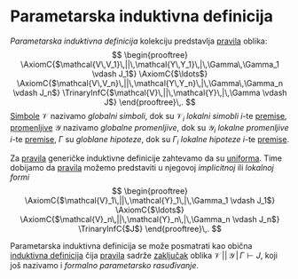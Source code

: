 # Parametarska induktivna definicija

*Parametarska induktivna definicija* kolekciju predstavlja [pravila](pravila-zaključivanja.md) oblika:
$$
\begin{prooftree}
\AxiomC{$\mathcal{V\,V_1}\,||\,\mathcal{Y\,Y_1}\,|\,\Gamma\,\Gamma_1 \vdash J_1$}
\AxiomC{$\ldots$}
\AxiomC{$\mathcal{V\,V_n}\,||\,\mathcal{Y\,Y_n}\,|\,\Gamma\,\Gamma_n \vdash J_n$}
\TrinaryInfC{$\mathcal{V}\,||\,\mathcal{Y}\,|\,\Gamma \vdash J$}
\end{prooftree}\,.
$$
[Simbole](simboli.md) $\mathcal{V}$ nazivamo *globalni simboli*, dok su $\mathcal{V}_i$ *lokalni simobli* $i$-te [premise](pravila-zaključivanja.md), [promenljive](promenljive.md) $\mathcal{Y}$ nazivamo *globalne promenljive*, dok su $\mathcal{Y}_i$ *lokalne promenljive* $i$-te [premise](pravila-zaključivanja.md), $\Gamma$ su *globlane hipoteze*, dok su $\Gamma_i$ *lokalne hipoteze* $i$-te [premise](pravila-zaključivanja.md).

Za [pravila](pravila-zaključivanja.md) generičke induktivne definicije zahtevamo da su [uniforma](uniformna-pravila-zaključivanja.md). Time dobijamo da [pravila](pravila-zaključivanja.md) možemo predstaviti u njegovoj *implicitnoj* ili *lokalnoj formi*
$$
\begin{prooftree}
\AxiomC{$\mathcal{V}_1\,||\,\mathcal{Y}_1\,|\,\Gamma_1 \vdash J_1$}
\AxiomC{$\ldots$}
\AxiomC{$\mathcal{V}_n\,||\,\mathcal{Y}_n\,|\,\Gamma_n \vdash J_n$}
\TrinaryInfC{$J$}
\end{prooftree}\,.
$$

Parametarska induktivna definicija se može posmatrati kao obična [induktivna definicija](induktivna-definicija.md) čija [pravila](pravila-zaključivanja.md) sadrže [zaključak](pravila-zaključivanja.md) oblika $\mathcal{V}\,||\,\mathcal{Y}\,|\,\Gamma \vdash J$, koji još nazivamo i *formalno parametarsko rasuđivanje*. 
